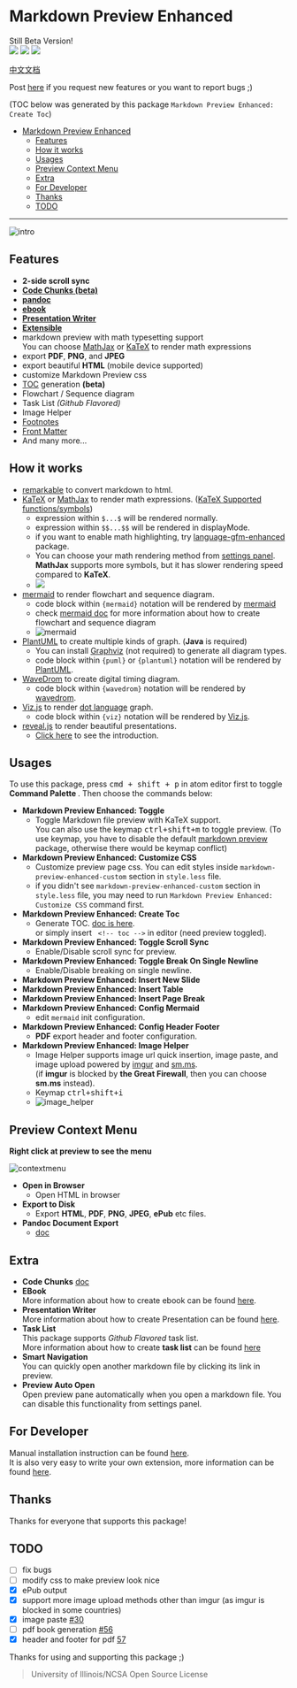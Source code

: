 Markdown Preview Enhanced
===
Still Beta Version!    
[![](https://img.shields.io/github/tag/shd101wyy/markdown-preview-enhanced.svg)](https://github.com/shd101wyy/markdown-preview-enhanced/releases) ![](https://img.shields.io/apm/dm/markdown-preview-enhanced.svg)  [![](https://img.shields.io/github/stars/shd101wyy/markdown-preview-enhanced.svg?style=social&label=Star)](https://github.com/shd101wyy/markdown-preview-enhanced)  

[中文文档](./docs/README_CN.md)  

Post [here](https://github.com/shd101wyy/markdown-preview-enhanced/issues) if you request new features or you want to report bugs ;)

(TOC below was generated by this package `Markdown Preview Enhanced: Create Toc`)

<!-- toc orderedList:0 -->

- [Markdown Preview Enhanced](#markdown-preview-enhanced)
	- [Features](#features)
	- [How it works](#how-it-works)
	- [Usages](#usages)
	- [Preview Context Menu](#preview-context-menu)
	- [Extra](#extra)
	- [For Developer](#for-developer)
	- [Thanks](#thanks)
	- [TODO](#todo)

<!-- tocstop -->
---

![intro](http://i.imgur.com/HG1jMTK.gif)

## Features
- **2-side scroll sync**  
- **[Code Chunks (beta)](./docs/code-chunk.md)**
- **[pandoc](./docs/advanced-export.md)**
- **[ebook](./docs/ebook.md)**
- **[Presentation Writer](https://rawgit.com/shd101wyy/markdown-preview-enhanced/master/docs/presentation-intro.html)**
- **[Extensible](#for-developer)**
- markdown preview with math typesetting support   
You can choose [MathJax](https://github.com/mathjax/MathJax) or [KaTeX](https://github.com/Khan/KaTeX) to render math expressions  
- export **PDF**, **PNG**, and **JPEG**   
- export beautiful **HTML** (mobile device supported)  
- customize Markdown Preview css  
- [TOC](./docs/toc.md) generation **(beta)**  
- Flowchart / Sequence diagram
- Task List *(Github Flavored)*  
- Image Helper
- [Footnotes](https://github.com/shd101wyy/markdown-preview-enhanced/issues/35)  
- [Front Matter](https://github.com/shd101wyy/markdown-preview-enhanced/issues/100)
- And many more...

## How it works
- [remarkable](https://github.com/jonschlinkert/remarkable) to convert markdown to html.
- [KaTeX](https://github.com/Khan/KaTeX) or [MathJax](https://github.com/mathjax/MathJax) to render math expressions. ([KaTeX Supported functions/symbols](https://github.com/Khan/KaTeX/wiki/Function-Support-in-KaTeX))
  - expression within `$...$` will be rendered normally.  
  - expression within `$$...$$` will be rendered in displayMode.   
  - if you want to enable math highlighting, try [language-gfm-enhanced](https://atom.io/packages/language-gfm-enhanced) package.  
  - You can choose your math rendering method from [settings panel](#settings-panel).   
		**MathJax** supports more symbols, but it has slower rendering speed compared to **KaTeX**.
  - <img src="https://cloud.githubusercontent.com/assets/1908863/14398210/0e408954-fda8-11e5-9eb4-562d7c0ca431.gif">
- [mermaid](https://github.com/knsv/mermaid) to render flowchart and sequence diagram.  
	- code block within `{mermaid}` notation will be rendered by [mermaid](https://github.com/knsv/mermaid)  
	- check [mermaid doc](http://knsv.github.io/mermaid/#flowcharts-basic-syntax) for more information about how to create flowchart and sequence diagram   
	- ![mermaid](http://i.imgur.com/rwIPIA8.gif)
- [PlantUML](http://plantuml.com/) to create multiple kinds of graph. (**Java** is required)  
	- You can install [Graphviz](http://www.graphviz.org/) (not required) to generate all diagram types.
	- code block within `{puml}` or `{plantuml}` notation will be rendered by [PlantUML](http://plantuml.com/).  
- [WaveDrom](http://wavedrom.com/) to create digital timing diagram.  
	- code block within `{wavedrom}` notation will be rendered by [wavedrom](https://github.com/drom/wavedrom).
- [Viz.js](https://github.com/mdaines/viz.js) to render [dot language](https://en.wikipedia.org/wiki/DOT_(graph_description_language)) graph.  
	- code block within `{viz}` notation will be rendered by [Viz.js](https://github.com/mdaines/viz.js).
- [reveal.js](https://github.com/hakimel/reveal.js) to render beautiful presentations.
	- [Click here](https://rawgit.com/shd101wyy/markdown-preview-enhanced/master/docs/presentation-intro.html) to see the introduction.

## Usages
To use this package, press <kbd>cmd + shift + p</kbd>   in atom editor first to toggle <strong> Command Palette </strong>. Then choose the commands below:
- <strong>Markdown Preview Enhanced: Toggle</strong>
  - Toggle Markdown file preview with KaTeX support.   
	You can also use the keymap <kbd>ctrl+shift+m</kbd> to toggle preview. (To use keymap, you have to disable the default [markdown preview](https://atom.io/packages/markdown-preview) package, otherwise there would be keymap conflict)
- <strong>Markdown Preview Enhanced: Customize CSS</strong>
  - Customize preview page css. You can edit styles inside `markdown-preview-enhanced-custom` section in `style.less` file.  
  - if you didn't see `markdown-preview-enhanced-custom` section in `style.less` file, you may need to run `Markdown Preview Enhanced: Customize CSS` command first.
- <strong>Markdown Preview Enhanced: Create Toc </strong>
  - Generate TOC. [doc is here](./docs/toc.md).    
	 or simply insert ` <!-- toc -->` in editor (need preview toggled).
- <strong>Markdown Preview Enhanced: Toggle Scroll Sync </strong>
  - Enable/Disable scroll sync for preview.
- <strong>Markdown Preview Enhanced: Toggle Break On Single Newline </strong>
  - Enable/Disable breaking on single newline.
- <strong>Markdown Preview Enhanced: Insert New Slide </strong>  
- <strong>Markdown Preview Enhanced: Insert Table </strong>
- <strong>Markdown Preview Enhanced: Insert Page Break </strong>
- <strong> Markdown Preview Enhanced: Config Mermaid</strong>
  - edit `mermaid` init configuration.
- <strong> Markdown Preview Enhanced: Config Header Footer</strong>
  - **PDF** export header and footer configuration.
- <strong>Markdown Preview Enhanced: Image Helper</strong>  
	- Image Helper supports image url quick insertion, image paste, and image upload powered by [imgur](http://imgur.com/) and [sm.ms](https://sm.ms/).       
	(if **imgur** is blocked by **the Great Firewall**, then you can choose **sm.ms** instead).    
	- Keymap <kbd>ctrl+shift+i</kbd>    
	-  ![image_helper](https://cloud.githubusercontent.com/assets/1908863/15414603/c40b6556-1e6e-11e6-956c-090b5996ec87.gif)  

## Preview Context Menu
**Right click at preview to see the menu**

![contextmenu](http://i.imgur.com/hOxseAS.gif)

- <strong> Open in Browser </strong>
  - Open HTML in browser
- **Export to Disk**
	- Export **HTML**, **PDF**, **PNG**, **JPEG**, **ePub** etc files.
- **Pandoc Document Export**
	- [doc](./docs/advanced-export.md)

## Extra
* **Code Chunks** [doc](./docs/code-chunk.md)
* **EBook**  
	More information about how to create ebook can be found [here](./docs/ebook.md).
* **Presentation Writer**  
	More information about how to create Presentation can be found [here](https://rawgit.com/shd101wyy/markdown-preview-enhanced/master/docs/presentation-intro.html).
* **Task List**  
	This package supports *Github Flavored* task list.  
	More information about how to create **task list** can be found [here](https://github.com/blog/1375-task-lists-in-gfm-issues-pulls-comments)
* **Smart Navigation**    
	You can quickly open another markdown file by clicking its link in preview.  
* **Preview Auto Open**  
	Open preview pane automatically when you open a markdown file. You can disable this functionality from settings panel.

## For Developer
Manual installation instruction can be found [here](./docs/DEVELOPER.md).   
It is also very easy to write your own extension, more information can be found [here](./docs/extension.md).

## Thanks  
Thanks for everyone that supports this package!    

## TODO
- [ ] fix bugs
- [ ] modify css to make preview look nice
- [x] ePub output
- [x] support more image upload methods other than imgur (as imgur is blocked in some countries)
- [x] image paste [#30](https://github.com/shd101wyy/markdown-preview-enhanced/issues/30)
- [ ] pdf book generation [#56](https://github.com/shd101wyy/markdown-preview-enhanced/issues/56)
- [x] header and footer for pdf [57](https://github.com/shd101wyy/markdown-preview-enhanced/issues/57)

Thanks for using and supporting this package ;)

> University of Illinois/NCSA Open Source License

